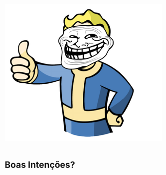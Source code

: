 <!-- .slide: data-transition="fade" -->
![troll](img/troll.png) <!-- .element: style="border: none;box-shadow: 0 0 0;width: 40%" -->
<br><br>

# Boas Intenções?
